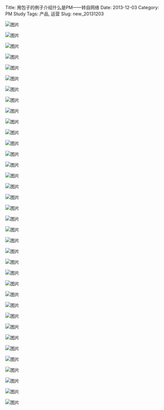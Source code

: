 Title: 用包子的例子介绍什么是PM——转自网络
Date: 2013-12-03
Category: PM Study
Tags: 产品, 运营
Slug: new_20131203

![图片](https://lh5.googleusercontent.com/-9hhzAH2fzG4/UvTrLnHWOhI/AAAAAAAAAPg/EwPcXSg-9qE/w600-h384-no/%25E5%2590%2583%25E8%25B4%25A7PM01.jpg "包子互联网")

![图片](https://lh4.googleusercontent.com/-Of6fqs-PErY/UvTrLjK2DXI/AAAAAAAAAP8/4QosffFSELI/w600-h390-no/%25E5%2590%2583%25E8%25B4%25A7PM02.jpg "包子互联网")

![图片](https://lh4.googleusercontent.com/-ix_x7zPkZiM/UvTrLciCrPI/AAAAAAAAAPc/9w-r70nqIy8/w600-h388-no/%25E5%2590%2583%25E8%25B4%25A7PM03.jpg "包子互联网")

![图片](https://lh4.googleusercontent.com/-OOmWcTfyRjk/UvTrMSL5BuI/AAAAAAAAAPw/v2ifqmoO_0Y/w600-h389-no/%25E5%2590%2583%25E8%25B4%25A7PM04.jpg "包子互联网")

![图片](https://lh3.googleusercontent.com/-pWqSmF68aDQ/UvTrMWcdWEI/AAAAAAAAAP4/k0cE3OL-YE0/w600-h388-no/%25E5%2590%2583%25E8%25B4%25A7PM05.jpg "包子互联网")

![图片](https://lh4.googleusercontent.com/-A3bItSZy61M/UvTrMgdgiTI/AAAAAAAAAP0/UO6HIKDr3MQ/w600-h381-no/%25E5%2590%2583%25E8%25B4%25A7PM06.jpg "包子互联网")

![图片](https://lh5.googleusercontent.com/-AZjzYPg0Fqc/UvTrNOKlYZI/AAAAAAAAAQQ/x09nXz372X8/w600-h387-no/%25E5%2590%2583%25E8%25B4%25A7PM07.jpg "包子互联网")

![图片](https://lh4.googleusercontent.com/-sIzKPRyNxyk/UvTrNZrPXrI/AAAAAAAAAQM/fShrRFpwm0I/w600-h387-no/%25E5%2590%2583%25E8%25B4%25A7PM08.jpg "包子互联网")

![图片](https://lh4.googleusercontent.com/-vcshueRpxm8/UvTrNlOYY8I/AAAAAAAAAQs/PSVCec24Oms/w600-h381-no/%25E5%2590%2583%25E8%25B4%25A7PM09.jpg "包子互联网")

![图片](https://lh3.googleusercontent.com/-pHgY7UPPZCU/UvTrOUWxdmI/AAAAAAAAAQg/PEsBmn0FQFU/w600-h388-no/%25E5%2590%2583%25E8%25B4%25A7PM10.jpg "包子互联网")

![图片](https://lh3.googleusercontent.com/-5O4EouloImc/UvTrOsBz9WI/AAAAAAAAAQk/fqId-NF3pjk/w600-h389-no/%25E5%2590%2583%25E8%25B4%25A7PM11.jpg "包子互联网")

![图片](https://lh4.googleusercontent.com/-pqD57yqCaj8/UvTrOxue3cI/AAAAAAAAAQo/rd9GGxCaJLc/w600-h386-no/%25E5%2590%2583%25E8%25B4%25A7PM12.jpg "包子互联网")

![图片](https://lh4.googleusercontent.com/-UaPuf8iyn_c/UvTrPH-YrMI/AAAAAAAAARI/YqdQpHOiCNc/w600-h387-no/%25E5%2590%2583%25E8%25B4%25A7PM13.jpg "包子互联网")

![图片](https://lh5.googleusercontent.com/-vPfUczFFhMc/UvTrPVMTbAI/AAAAAAAAAQ4/T-GyUU6eYSA/w600-h384-no/%25E5%2590%2583%25E8%25B4%25A7PM14.jpg "包子互联网")

![图片](https://lh6.googleusercontent.com/-1BN5ROnNBg8/UvTrPnwU3kI/AAAAAAAAARE/1xnHOG2I__o/w600-h387-no/%25E5%2590%2583%25E8%25B4%25A7PM15.jpg "包子互联网")

![图片](https://lh4.googleusercontent.com/-XabTbC_CQi8/UvTrQSACS8I/AAAAAAAAARM/zj669GpROyU/w600-h388-no/%25E5%2590%2583%25E8%25B4%25A7PM16.jpg "包子互联网")

![图片](https://lh5.googleusercontent.com/-AWBKwD0x0Sk/UvTrQpGrIxI/AAAAAAAAARg/lvgmervu5n8/w600-h383-no/%25E5%2590%2583%25E8%25B4%25A7PM17.jpg "包子互联网")

![图片](https://lh3.googleusercontent.com/-Ajb8Ko0bZaE/UvTrQ4wXuAI/AAAAAAAAARc/Brd2NHyEeIk/w600-h384-no/%25E5%2590%2583%25E8%25B4%25A7PM18.jpg "包子互联网")

![图片](https://lh6.googleusercontent.com/-pwxO0GJwUNc/UvTrRN06zoI/AAAAAAAAARk/lgihxRVoIqs/w600-h390-no/%25E5%2590%2583%25E8%25B4%25A7PM19.jpg "包子互联网")

![图片](https://lh4.googleusercontent.com/-yYZbCdfgdS4/UvTrR31QwCI/AAAAAAAAAR0/yHpu_s75mg8/w600-h388-no/%25E5%2590%2583%25E8%25B4%25A7PM20.jpg "包子互联网")

![图片](https://lh6.googleusercontent.com/-bnFBj9tBcuo/UvTrSI1gPcI/AAAAAAAAASE/nUpIrjOLs-8/w600-h389-no/%25E5%2590%2583%25E8%25B4%25A7PM21.jpg "包子互联网")

![图片](https://lh4.googleusercontent.com/-FQp1Wxj1QCg/UvTrSKZTuTI/AAAAAAAAAR8/zKz17PdMK-8/w600-h384-no/%25E5%2590%2583%25E8%25B4%25A7PM22.jpg "包子互联网")

![图片](https://lh4.googleusercontent.com/-nPDFtMziIxY/UvTrS-4JSgI/AAAAAAAAASA/fJEAQgFFQpc/w600-h387-no/%25E5%2590%2583%25E8%25B4%25A7PM23.jpg "包子互联网")

![图片](https://lh5.googleusercontent.com/-d0mErvjjfek/UvTrTMLc4aI/AAAAAAAAASU/CN0U_mjc-eQ/w600-h388-no/%25E5%2590%2583%25E8%25B4%25A7PM24.jpg "包子互联网")

![图片](https://lh3.googleusercontent.com/-r_56O2EO4ng/UvTrTYmKx8I/AAAAAAAAASQ/mE2b0VjR3cQ/w600-h390-no/%25E5%2590%2583%25E8%25B4%25A7PM25.jpg "包子互联网")

![图片](https://lh3.googleusercontent.com/-PtMmVuhEQxo/UvTrUblNXwI/AAAAAAAAASk/pJxfXRJl5gk/w600-h380-no/%25E5%2590%2583%25E8%25B4%25A7PM26.jpg "包子互联网")

![图片](https://lh4.googleusercontent.com/-_bwu4gO5qtA/UvTrUZ8KNDI/AAAAAAAAASo/tPkOp1e_H_0/w600-h388-no/%25E5%2590%2583%25E8%25B4%25A7PM27.jpg "包子互联网")

![图片](https://lh3.googleusercontent.com/-Gw6-8-GAcak/UvTrUjINNmI/AAAAAAAAASs/qGbUwUOQPCE/w600-h387-no/%25E5%2590%2583%25E8%25B4%25A7PM28.jpg "包子互联网")

![图片](https://lh5.googleusercontent.com/-Wk1wqdWydwI/UvTrVC4oHuI/AAAAAAAAAS8/j0Bv9nwCqDM/w600-h388-no/%25E5%2590%2583%25E8%25B4%25A7PM29.jpg "包子互联网")

![图片](https://lh5.googleusercontent.com/-NyD3kYNlRBE/UvTrVfPDy5I/AAAAAAAAATA/3dBmoKVhutI/w600-h388-no/%25E5%2590%2583%25E8%25B4%25A7PM30.jpg "包子互联网")

![图片](https://lh5.googleusercontent.com/-KQO73QISH34/UvTrVnyHTaI/AAAAAAAAATE/nDMMl_w06ps/w600-h387-no/%25E5%2590%2583%25E8%25B4%25A7PM31.jpg "包子互联网")

![图片](https://lh6.googleusercontent.com/-T2FJuDzGxsI/UvTrWZWtfjI/AAAAAAAAATs/DZsLjcI40Iw/w600-h387-no/%25E5%2590%2583%25E8%25B4%25A7PM32.jpg "包子互联网")

![图片](https://lh4.googleusercontent.com/-xOhcw1klYXY/UvTrX5UYdqI/AAAAAAAAATo/90SdKYBhOMw/w600-h388-no/%25E5%2590%2583%25E8%25B4%25A7PM33.jpg "包子互联网")

![图片](https://lh5.googleusercontent.com/-YWAd1X6uM_4/UvTrWu8WYbI/AAAAAAAAATQ/2qn3KDytbUA/w600-h384-no/%25E5%2590%2583%25E8%25B4%25A7PM34.jpg "包子互联网")

![图片](https://lh4.googleusercontent.com/-iCaYjQIA-iU/UvTrXS_6bGI/AAAAAAAAATk/kCR4lmUCZsc/w600-h384-no/%25E5%2590%2583%25E8%25B4%25A7PM35.jpg "包子互联网")

![图片](https://lh4.googleusercontent.com/-htXHz1rVhGE/UvTrXibxCHI/AAAAAAAAATg/B_tXNRbVAhQ/w600-h388-no/%25E5%2590%2583%25E8%25B4%25A7PM36.jpg "包子互联网")
